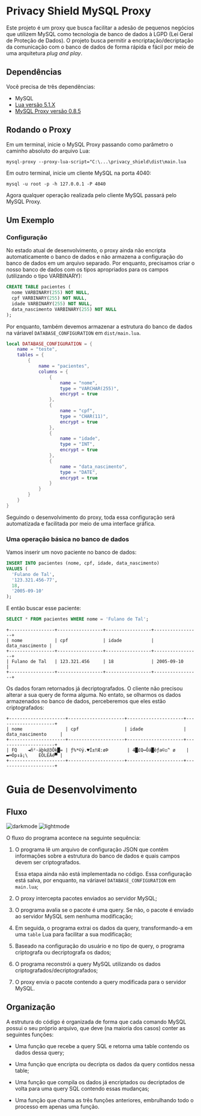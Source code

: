 # Privacy Shield MySQL Proxy

Este projeto é um proxy que busca facilitar a adesão de pequenos negócios que utilizem MySQL como tecnologia de banco de dados à LGPD (Lei Geral de Proteção de Dados). O projeto busca permitir a encriptação/decriptação da comunicação com o banco de dados de forma rápida e fácil por meio de uma arquitetura *plug and play*.

## Dependências

Você precisa de três dependências:
* MySQL
* [Lua versão 5.1.X](https://luabinaries.sourceforge.net/download.html)
* [MySQL Proxy versão 0.8.5](https://downloads.mysql.com/archives/proxy/?os=src)

## Rodando o Proxy

Em um terminal, inicie o MySQL Proxy passando como parâmetro o caminho absoluto do arquivo Lua:

```mysql-proxy --proxy-lua-script="C:\...\privacy_shield\dist\main.lua```

Em outro terminal, inicie um cliente MySQL na porta 4040:

```mysql -u root -p -h 127.0.0.1 -P 4040```

Agora qualquer operação realizada pelo cliente MySQL passará pelo MySQL Proxy.

## Um Exemplo

### Configuração

No estado atual de desenvolvimento, o proxy ainda não encripta automaticamente o banco de dados e não armazena a configuração do banco de dados em um arquivo separado. Por enquanto, precisamos criar o nosso banco de dados com os tipos apropriados para os campos (utilizando o tipo VARBINARY):

```sql
CREATE TABLE pacientes (
  nome VARBINARY(255) NOT NULL,
  cpf VARBINARY(255) NOT NULL,
  idade VARBINARY(255) NOT NULL,
  data_nascimento VARBINARY(255) NOT NULL
);
```

Por enquanto, também devemos armazenar a estrutura do banco de dados na váriavel `DATABASE_CONFIGURATION` em `dist/main.lua`.

```lua
local DATABASE_CONFIGURATION = {
    name = "teste",
    tables = {
        {
            name = "pacientes",
            columns = {
                {
                    name = "nome",
                    type = "VARCHAR(255)",
                    encrypt = true
                },
                {
                    name = "cpf",
                    type = "CHAR(11)",
                    encrypt = true
                },
                {
                    name = "idade",
                    type = "INT",
                    encrypt = true
                },
                {
                    name = "data_nascimento",
                    type = "DATE",
                    encrypt = true
                }
            }
        }
    }
}
```

Seguindo o desenvolvimento do proxy, toda essa configuração será automatizada e facilitada por meio de uma interface gráfica.

### Uma operação básica no banco de dados

Vamos inserir um novo paciente no banco de dados:

```sql
INSERT INTO pacientes (nome, cpf, idade, data_nascimento)
VALUES (
  'Fulano de Tal',
  '123.321.456-77',
  18,
  '2005-09-10'
);
```

E então buscar esse paciente:

```sql
SELECT * FROM pacientes WHERE nome = 'Fulano de Tal';
```

```
+-----------------+-----------------+-----------------+-----------------+
| nome            | cpf             | idade           | data_nascimento |
+-----------------+-----------------+-----------------+-----------------+
| Fulano de Tal   | 123.321.456     | 18              | 2005-09-10      |
+-----------------+-----------------+-----------------+-----------------+
```

Os dados foram retornados já decriptografados. O cliente não precisou alterar a sua query de forma alguma. No entato, se olharmos os dados armazenados no banco de dados, perceberemos que eles estão criptografados:

```
+---------------------+---------------------+---------------------+---------------------+
| nome                | cpf                 | idade               | data_nascimento     |
+---------------------+---------------------+---------------------+---------------------+
| FQ    ◄ñ²·äþk@3Ôk█= | ƒ%*©ÿ.♥Í±‼Æ:øÞ       | 4█£Q↔Ôá█êƒa©⌂^ ø    | ▬═Óp↕ä¡\    ÈÔLEÄé▀ |
+---------------------+---------------------+---------------------+---------------------+
```

# Guia de Desenvolvimento

## Fluxo

![darkmode](https://github.com/labsep/privacy-shield-mysql-proxy/assets/141641281/bd71de27-7dc7-46e8-9e69-fcede710624a#gh-dark-mode-only)
![lightmode](https://github.com/labsep/privacy-shield-mysql-proxy/assets/141641281/d603e687-2b87-4fbf-8c85-5bb2e1d5ce7d#gh-light-mode-only)

O fluxo do programa acontece na seguinte sequência:

1. O programa lê um arquivo de configuração JSON que contêm informações sobre a estrutura do banco de dados e quais campos devem ser criptografados.

   Essa etapa ainda não está implementada no código. Essa configuração está salva, por enquanto, na váriavel `DATABASE_CONFIGURATION` em `main.lua`;

3. O proxy intercepta pacotes enviados ao servidor MySQL;

4. O programa avalia se o pacote é uma query. Se não, o pacote é enviado ao servidor MySQL sem nenhuma modificação;

5. Em seguida, o programa extrai os dados da query, transformando-a em uma `table` Lua para facilitar a sua modificação;

6. Baseado na configuração do usuário e no tipo de query, o programa criptografa ou decriptografa os dados;

7. O programa reconstrói a query MySQL utilizando os dados criptografados/decriptografados;

8. O proxy envia o pacote contendo a query modificada para o servidor MySQL.

## Organização

A estrutura do código é organizada de forma que cada comando MySQL possui o seu próprio arquivo, que deve (na maioria dos casos) conter as seguintes funções:

* Uma função que recebe a query SQL e retorna uma table contendo os dados dessa query;
  
* Uma função que encripta ou decripta os dados da query contidos nessa table;
  
* Uma função que compila os dados já encriptados ou decriptados de volta para uma query SQL contendo essas mudanças;
  
* Uma função que chama as três funções anteriores, embrulhando todo o processo em apenas uma função.
